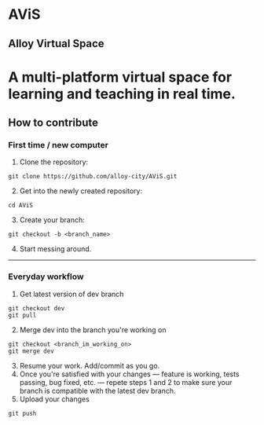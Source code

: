 # AViS
## Alloy Virtual Space
A multi-platform virtual space for learning and teaching in real time.
====

## How to contribute
### First time / new computer
1) Clone the repository:
```shell
git clone https://github.com/alloy-city/AViS.git
```
2) Get into the newly created repository:
```shell
cd AViS
```
3) Create your branch:
```shell
git checkout -b <branch_name>
```
4) Start messing around.

---
### Everyday workflow
1) Get latest version of dev branch
```shell
git checkout dev
git pull
```
2) Merge dev into the branch you're working on
```shell
git checkout <branch_im_working_on>
git merge dev
```
3) Resume your work. Add/commit as you go.
4) Once you're satisfied with your changes — feature is working, tests passing, bug fixed, etc. — repete steps 1 and 2 to make sure your branch is compatible with the latest dev branch.
5) Upload your changes
```shell
git push
```
